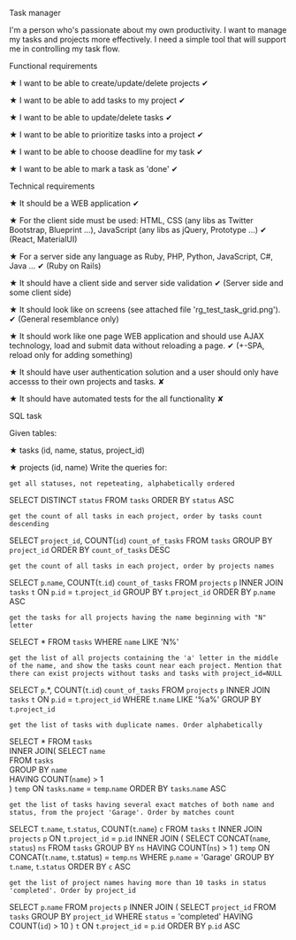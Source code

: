 Task manager

I'm a person who's passionate about my own productivity. I want to manage my tasks and projects more effectively. I need a simple tool that will support me in controlling my task flow.

Functional requirements

★ I want to be able to create/update/delete projects ✔

★ I want to be able to add tasks to my project ✔

★ I want to be able to update/delete tasks ✔

★ I want to be able to prioritize tasks into a project ✔

★ I want to be able to choose deadline for my task ✔

★ I want to be able to mark a task as 'done' ✔

Technical requirements

★ It should be a WEB application ✔

★ For the client side must be used: HTML, CSS (any libs as Twitter Bootstrap, Blueprint ...), JavaScript (any libs as jQuery, Prototype ...) ✔ (React, MaterialUI)

★ For a server side any language as Ruby, PHP, Python, JavaScript, C#, Java ... ✔ (Ruby on Rails)

★ It should have a client side and server side validation ✔ (Server side and some client side)

★ It should look like on screens (see attached file 'rg_test_task_grid.png'). ✔ (General resemblance only)

★ It should work like one page WEB application and should use AJAX technology, load and submit data without reloading a page. ✔ (+-SPA, reload only for adding something)

★ It should have user authentication solution and a user should only have accesss to their own projects and tasks. ✘

★ It should have automated tests for the all functionality ✘

SQL task

Given tables:

★ tasks (id, name, status, project_id)

★ projects (id, name)
Write the queries for:

    get all statuses, not repeteating, alphabetically ordered

SELECT DISTINCT `status`
FROM `tasks`
ORDER BY `status` ASC

    get the count of all tasks in each project, order by tasks count descending

SELECT `project_id`, COUNT(`id`) `count_of_tasks` 
FROM `tasks` 
GROUP BY `project_id` 
ORDER BY `count_of_tasks` DESC

    get the count of all tasks in each project, order by projects names

SELECT `p`.`name`, COUNT(`t`.`id`) `count_of_tasks` 
FROM `projects` `p`
INNER JOIN `tasks` `t` ON `p`.`id` = `t`.`project_id`
GROUP BY `t`.`project_id`
ORDER BY `p`.`name` ASC

    get the tasks for all projects having the name beginning with "N" letter

SELECT *
FROM `tasks`
WHERE `name` LIKE 'N%'

    get the list of all projects containing the 'a' letter in the middle of the name, and show the tasks count near each project. Mention that there can exist projects without tasks and tasks with project_id=NULL

SELECT `p`.*, COUNT(`t`.`id`) `count_of_tasks` 
FROM `projects` `p`
INNER JOIN `tasks` `t` ON `p`.`id` = `t`.`project_id`
WHERE `t`.`name` LIKE '%a%'
GROUP BY `t`.`project_id`

    get the list of tasks with duplicate names. Order alphabetically

SELECT * 
FROM `tasks`  
INNER JOIN(
    SELECT `name`  
    FROM `tasks`  
    GROUP BY `name`  
    HAVING COUNT(`name`) > 1  
) `temp` ON `tasks`.`name` = `temp`.`name`
ORDER BY `tasks`.`name` ASC

    get the list of tasks having several exact matches of both name and status, from the project 'Garage'. Order by matches count

SELECT `t`.`name`, `t`.`status`, COUNT(`t`.`name`) `c`
FROM `tasks` `t`
INNER JOIN `projects` `p` ON `t`.`project_id` = `p`.`id`
INNER JOIN (
	SELECT CONCAT(`name`, `status`) `ns`
    FROM `tasks`
    GROUP BY `ns`
    HAVING COUNT(`ns`) > 1
) `temp` ON CONCAT(`t`.`name`, `t`.status) = `temp`.`ns`
WHERE `p`.`name` = 'Garage'
GROUP BY `t`.`name`, `t`.`status`
ORDER BY `c` ASC

    get the list of project names having more than 10 tasks in status 'completed'. Order by project_id

SELECT `p`.`name`
FROM `projects` `p`
INNER JOIN (
	SELECT `project_id`
    FROM `tasks`
    GROUP BY `project_id`
    WHERE `status` = 'completed'
    HAVING COUNT(`id`) > 10
) `t` ON `t`.`project_id` = `p`.`id`
ORDER BY `p`.`id` ASC

